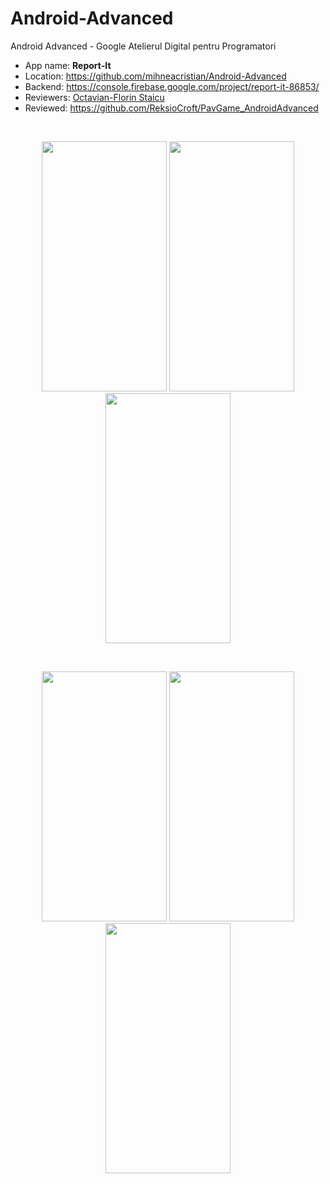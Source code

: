 # Android-Advanced
Android Advanced - Google Atelierul Digital pentru Programatori

- App name: **Report-It**
- Location: https://github.com/mihneacristian/Android-Advanced
- Backend: https://console.firebase.google.com/project/report-it-86853/
- Reviewers: [Octavian-Florin Staicu](https://github.com/ReksioCroft)
- Reviewed: https://github.com/ReksioCroft/PavGame_AndroidAdvanced
<br />
<p align="center">
    <img src="https://i.imgur.com/TGjFLKL.png" width="200" height="400"/>
    <img src="https://i.imgur.com/N0tiuxR.png" width="200" height="400"/>
    <img src="https://i.imgur.com/rIjYOux.png" width="200" height="400"/>
</p>
<br />
<p align="center">
    <img src="https://i.imgur.com/VYih8Br.jpg" width="200" height="400"/>
    <img src="https://i.imgur.com/EYge7Ml.png" width="200" height="400"/>
    <img src="https://i.imgur.com/GPtMAC0.png" width="200" height="400"/>
</p>
<br />

